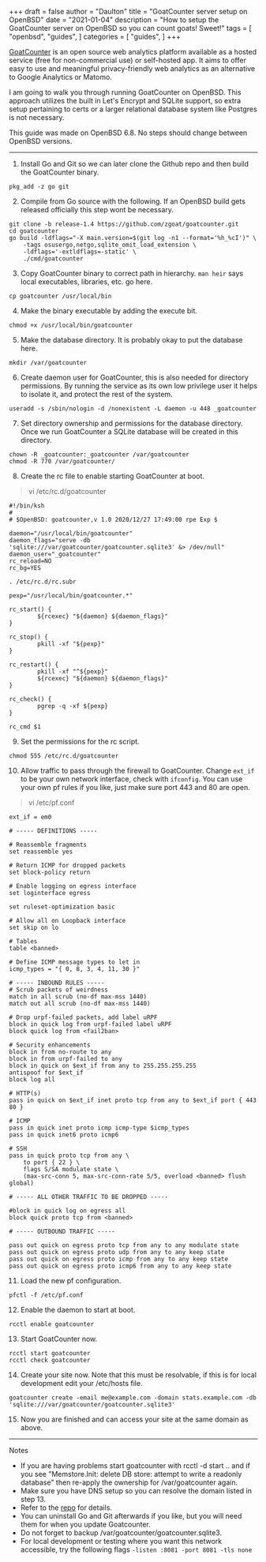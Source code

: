 +++
draft = false
author = "Daulton"
title = "GoatCounter server setup on OpenBSD"
date = "2021-01-04"
description = "How to setup the GoatCounter server on OpenBSD so you can count goats! Sweet!"
tags = [
    "openbsd",
    "guides",
]
categories = [
    "guides",
]
+++

[GoatCounter](https://github.com/zgoat/goatcounter) is an open source web analytics platform available as a hosted service (free for non-commercial use) or self-hosted app. It aims to offer easy to use and meaningful privacy-friendly web analytics as an alternative to Google Analytics or Matomo.

I am going to walk you through running GoatCounter on OpenBSD. This approach utilizes the built in Let's Encrypt and SQLite support, so extra setup pertaining to certs or a larger relational database system like Postgres is not necessary.

This guide was made on OpenBSD 6.8. No steps should change between OpenBSD versions.

<!--more-->

---

1. Install Go and Git so we can later clone the Github repo and then build the GoatCounter binary.

```
pkg_add -z go git
```

2. Compile from Go source with the following. If an OpenBSD build gets released officially this step wont be necessary.

```
git clone -b release-1.4 https://github.com/zgoat/goatcounter.git
cd goatcounter
go build -ldflags="-X main.version=$(git log -n1 --format='%h_%cI')" \
    -tags osusergo,netgo,sqlite_omit_load_extension \
    -ldflags='-extldflags=-static' \
    ./cmd/goatcounter
```

3. Copy GoatCounter binary to correct path in hierarchy. `man heir` says local executables, libraries, etc. go here.

```
cp goatcounter /usr/local/bin
```

4. Make the binary executable by adding the execute bit.

```
chmod +x /usr/local/bin/goatcounter
```

5. Make the database directory. It is probably okay to put the database here.

```
mkdir /var/goatcounter
```

6. Create daemon user for GoatCounter, this is also needed for directory permissions. By running the service as its own low privilege user it helps to isolate it, and protect the rest of the system. 

```
useradd -s /sbin/nologin -d /nonexistent -L daemon -u 448 _goatcounter
```

7. Set directory ownership and permissions for the database directory. Once we run GoatCounter a SQLite database will be created in this directory.

```
chown -R _goatcounter:_goatcounter /var/goatcounter
chmod -R 770 /var/goatcounter/
```

8. Create the rc file to enable starting GoatCounter at boot.

> vi /etc/rc.d/goatcounter

```
#!/bin/ksh
#
# $OpenBSD: goatcounter,v 1.0 2020/12/27 17:49:00 rpe Exp $

daemon="/usr/local/bin/goatcounter"
daemon_flags="serve -db 'sqlite:///var/goatcounter/goatcounter.sqlite3' &> /dev/null"
daemon_user="_goatcounter"
rc_reload=NO
rc_bg=YES

. /etc/rc.d/rc.subr

pexp="/usr/local/bin/goatcounter.*"

rc_start() {
        ${rcexec} "${daemon} ${daemon_flags}"
}

rc_stop() {
        pkill -xf "${pexp}"
}

rc_restart() {
        pkill -xf "^${pexp}"
        ${rcexec} "${daemon} ${daemon_flags}"
}

rc_check() {
        pgrep -q -xf ${pexp}
}

rc_cmd $1
```

9. Set the permissions for the rc script.

```
chmod 555 /etc/rc.d/goatcounter
```

10. Allow traffic to pass through the firewall to GoatCounter. Change `ext_if` to be your own network interface, check with `ifconfig`. You can use your own pf rules if you like, just make sure port 443 and 80 are open.

> vi /etc/pf.conf

```
ext_if = em0

# ----- DEFINITIONS -----
 
# Reassemble fragments
set reassemble yes
 
# Return ICMP for dropped packets
set block-policy return
 
# Enable logging on egress interface
set loginterface egress

set ruleset-optimization basic
 
# Allow all on Loopback interface
set skip on lo
 
# Tables
table <banned>
 
# Define ICMP message types to let in
icmp_types = "{ 0, 8, 3, 4, 11, 30 }"

# ----- INBOUND RULES -----
# Scrub packets of weirdness
match in all scrub (no-df max-mss 1440)
match out all scrub (no-df max-mss 1440)
 
# Drop urpf-failed packets, add label uRPF
block in quick log from urpf-failed label uRPF
block quick log from <fail2ban>

# Security enhancements
block in from no-route to any
block in from urpf-failed to any
block in quick on $ext_if from any to 255.255.255.255
antispoof for $ext_if
block log all

# HTTP(s)
pass in quick on $ext_if inet proto tcp from any to $ext_if port { 443 80 }

# ICMP
pass in quick inet proto icmp icmp-type $icmp_types
pass in quick inet6 proto icmp6 

# SSH
pass in quick proto tcp from any \
    to port { 22 } \
    flags S/SA modulate state \
    (max-src-conn 5, max-src-conn-rate 5/5, overload <banned> flush global)

# ----- ALL OTHER TRAFFIC TO BE DROPPED -----
 
#block in quick log on egress all
block quick proto tcp from <banned>
 
# ----- OUTBOUND TRAFFIC -----
 
pass out quick on egress proto tcp from any to any modulate state
pass out quick on egress proto udp from any to any keep state
pass out quick on egress proto icmp from any to any keep state
pass out quick on egress proto icmp6 from any to any keep state
```

11. Load the new pf configuration.

```
pfctl -f /etc/pf.conf
```

12. Enable the daemon to start at boot.

```
rcctl enable goatcounter
```

13. Start GoatCounter now.

```
rcctl start goatcounter
rcctl check goatcounter
```

14. Create your site now. Note that this must be resolvable, if this is for local development edit your /etc/hosts file.

```
goatcounter create -email me@example.com -domain stats.example.com -db 'sqlite:///var/goatcounter/goatcounter.sqlite3'
```

15. Now you are finished and can access your site at the same domain as above.

----

Notes

- If you are having problems start goatcounter with rcctl -d start .. and if you see "Memstore.Init: delete DB store: attempt to write a readonly database" then re-apply the ownership for /var/goatcounter again.
- Make sure you have DNS setup so you can resolve the domain listed in step 13.
- Refer to the [repo](https://github.com/zgoat/goatcounter) for details.
- You can uninstall Go and Git afterwards if you like, but you will need them for when you update Goatcounter.
- Do not forget to backup /var/goatcounter/goatcounter.sqlite3.
- For local development or testing where you want this network accessible, try the following flags `-listen :8081 -port 8081 -tls none`

